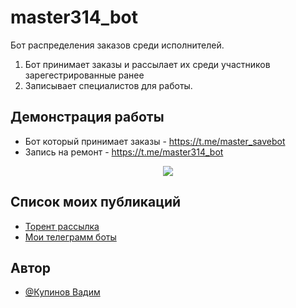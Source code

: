 # master314_bot
Бот распределения заказов среди исполнителей.

1. Бот принимает заказы и рассылает их среди участников зарегестрированные ранее
2. Записывает специалистов для работы. 


## Демонстрация работы


- Бот который принимает заказы  - https://t.me/master_savebot
- Запись на ремонт				- https://t.me/master314_bot




<div id="header" align="center">
  <img src="https://i.ibb.co/R03Qs5p/label.png" />
</div>






## Список моих публикаций 

 - [Торент рассылка ](https://github.com/Izofen/torrent)
 - [Мои телеграмм боты](https://github.com/Izofen/my_bots)
 
 
 ## Автор

- [@Купинов Вадим ](https://t.me/a123_master)
